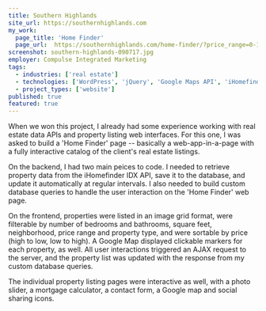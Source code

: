 ```yaml
---
title: Southern Highlands
site_url: https://southernhighlands.com
my_work:
  page_title: 'Home Finder'
  page_url:  https://southernhighlands.com/home-finder/?price_range=0-10000000&sort=price_DESC
screenshot: southern-highlands-090717.jpg
employer: Compulse Integrated Marketing
tags:
  - industries: ['real estate']
  - technologies: ['WordPress', 'jQuery', 'Google Maps API', 'iHomefinder IDX API', 'UnderscoreJS']
  - project_types: ['website']
published: true
featured: true
---
```


When we won this project, I already had some experience working
with real estate data APIs and property listing web interfaces. For this one, I was
asked to build a 'Home Finder' page -- basically a web-app-in-a-page with a fully
interactive catalog of the client's real estate listings.

On the backend, I had two main peices to code. I needed to retrieve property
data from the iHomefinder IDX API, save it to the database, and update it
automatically at regular intervals. I also needed to build custom database
queries to handle the user interaction on the 'Home Finder' web page.

On the frontend, properties were listed in an image grid format,
were filterable by
number of bedrooms and bathrooms, square feet, neighborhood, price range and
property type, and were sortable by price (high to low, low to high).
A Google Map displayed clickable markers for each property, as well. All user
interactions triggered an AJAX request to the server, and the property list was
updated with the response from my custom database queries.

The individual property listing pages were interactive as well, with a
photo slider, a mortgage calculator, a contact form, a Google map
and social sharing icons.
